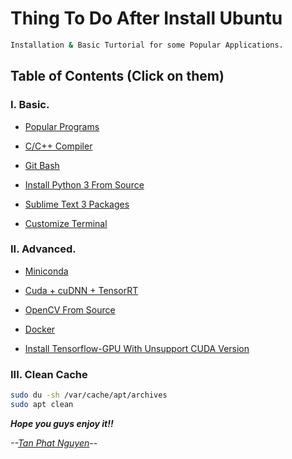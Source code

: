# Thing To Do After Install Ubuntu

```sh
Installation & Basic Turtorial for some Popular Applications.
```

## Table of Contents (Click on them)

### I. Basic.

- [Popular Programs](https://github.com/CuteBoiz/Ubuntu_Installation/blob/master/prerequiste.md)

- [C/C++ Compiler](https://github.com/CuteBoiz/Ubuntu_Installation/blob/master/c.md)

- [Git Bash](https://github.com/CuteBoiz/Ubuntu_Installation/blob/master/git.md)

- [Install Python 3 From Source](https://github.com/CuteBoiz/Ubuntu_Installation/blob/master/python.md)

- [Sublime Text 3 Packages](https://github.com/CuteBoiz/Ubuntu_Installation/blob/master/sublime.md)

- [Customize Terminal](https://github.com/CuteBoiz/Ubuntu_Installation/blob/master/terminal.md)

### II. Advanced.

- [Miniconda](https://github.com/CuteBoiz/Ubuntu_Installation/blob/master/conda.md)

- [Cuda + cuDNN + TensorRT](https://github.com/CuteBoiz/Ubuntu_Installation/blob/master/cuda.md)

- [OpenCV From Source](https://github.com/CuteBoiz/Ubuntu_Installation/blob/master/opencv.md)

- [Docker](https://github.com/CuteBoiz/Ubuntu_Installation/blob/master/docker.md)

- [ Install Tensorflow-GPU With Unsupport CUDA Version](https://github.com/CuteBoiz/Ubuntu_Installation/blob/master/tensorflow.md)

### III. Clean Cache

```sh
sudo du -sh /var/cache/apt/archives
sudo apt clean
```

***Hope you guys enjoy it!!***

*--[Tan Phat Nguyen](https://github.com/CuteBoiz)--*
